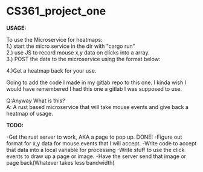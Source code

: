 # CS361_project_one


<b>USAGE:</b>

To use the Microservice for heatmaps:<br>
1.) start the micro service in the dir with "cargo run"<br>
2.) use JS to record mouse x,y data on clicks into a array.<br>
3.) POST the data to the microservice using the format below:<br>

4.)Get a heatmap back for your use.<br>




Going to add the code I made in my gitlab repo to this one.
I kinda wish I would have remembered I had this one a gitlab I was supposed to
use.

Q:Anyway What is this?<br>
A: A rust based microservice that will take mouse events and give back a 
heatmap of usage.<br>


<b>TODO:</b>

-Get the rust server to work, AKA a page to pop up. DONE!
-Figure out format for x,y data for mouse events that I will accept.
-Write code to accept that data into a local variable for processing
-Write stuff to use the click events to draw up a page or image.
-Have the server send that image or page back(Whatever takes less bandwidth)














